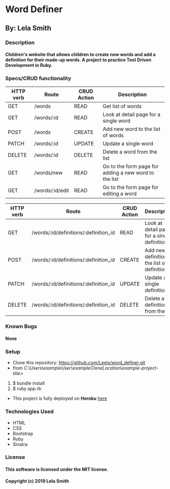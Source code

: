 # Word Definer
## By: Lela Smith

### Description
#### Children's website that allows children to create new words and add a definition for their made-up words. A project to practice Test Driven Development in Ruby.

### Specs/CRUD functionality
|HTTP verb|Route|CRUD Action|Description|
|---|---|---|---|
|GET|/words|READ|Get list of words|
|GET|/words/:id|READ|Look at detail page for a single word|
|POST|/words|CREATE|Add new word to the list of words|
|PATCH|/words/:id|UPDATE|Update a single word|
|DELETE|/words/:id|DELETE|Delete a word from the list|
|GET|/words/new|READ|Go to the form page for adding a new word to the list|
|GET|/words/:id/edit|READ|Go to the form page for editing a word


|HTTP verb|Route|CRUD Action|Description|
|---|---|---|---|
|GET|/words/:id/definitions/:definition_id|READ|Look at detail page for a single definition|
|POST|/words/:id/definitions/:definition_id|CREATE|Add new definition to the list of definitions|
|PATCH|/words/:id/definitions/:definition_id|UPDATE|Update a single definition|
|DELETE|/words/:id/definitions/:definition_id|DELETE|Delete a definition from the list|

### Known Bugs
#### None

### Setup
* Clone this repository: https://github.com/Leels/word_definer.git
* from _C:\Users\exampleUser\exampleCloneLocation\example-project-title>_  
1. $ bundle install
2. $ ruby app.rb
  * This project is fully deployed on **Heroku** [here](https://whispering-retreat-15335.herokuapp.com/)

### Technologies Used
* HTML
* CSS
* Bootstrap
* Ruby
* Sinatra

### License
#### This software is licensed under the MIT license.

#### Copyright (c) 2019 Lela Smith

